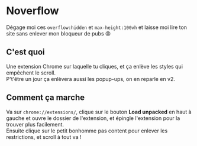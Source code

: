 # Noverflow
Dégage moi ces `overflow:hidden` et `max-height:100vh` et laisse moi lire ton site sans enlever mon bloqueur de pubs 😡


## C'est quoi
Une extension Chrome sur laquelle tu cliques, et ça enlève les styles qui empêchent le scroll.  
P't'être un jour ça enlèvera aussi les popup-ups, on en reparle en v2.

## Comment ça marche
Va sur `chrome://extensions/`, clique sur le bouton **Load unpacked** en haut à gauche et ouvre le dossier de l'extension, et épingle l'extension pour la trouver plus facilement.  
Ensuite clique sur le petit bonhomme pas content pour enlever les restrictions, et scroll à tout va !